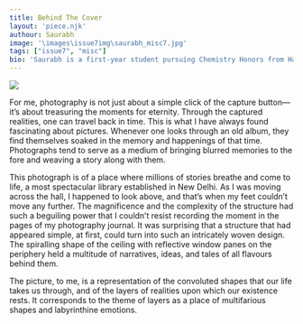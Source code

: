 ```yaml
---
title: Behind The Cover
layout: 'piece.njk'
authour: Saurabh
image: '\images\issue7img\saurabh_misc7.jpg'
tags: ["issue7", "misc"]
bio: 'Saurabh is a first-year student pursuing Chemistry Honors from Hansraj College, Delhi University. His penchant for photography and treasuring memories through his lens makes him wander into places unknown. He is a humble and enthusiastic person who has made his mark internationally by participating and earning accolades in various events and competitions. His workscan be found on instagram <a href = "https://www.instagram.com/saurabhmention" target = "_blank">@saurabhmention </a>'
---
```


<img src = "\images\issue7img\cover7.jpg" class="piece-image">

For me, photography is not just about a simple click of the capture button—it’s about treasuring the moments for eternity. Through the captured realities, one can travel back in time. This is what I have always found fascinating about pictures. Whenever one looks through an old album, they find themselves soaked in the memory and happenings of that time. Photographs tend to serve as a medium of bringing blurred memories to the fore and weaving a story along with them. 

This photograph is of a place where millions of stories breathe and come to life, a most spectacular library established in New Delhi. As I was moving across the hall, I happened to look above, and that’s when my feet couldn’t move any further. The magnificence and the complexity of the structure had such a beguiling power that I couldn’t resist recording the moment in the pages of my photography journal. It was surprising that a structure that had appeared simple, at first, could turn into such an intricately woven design. The spiralling shape of the ceiling with reflective window panes on the periphery held a multitude of narratives, ideas, and tales of all flavours behind them. 

The picture, to me, is a representation of the convoluted shapes that our life takes us through, and of the layers of realities upon which our existence rests. It corresponds to the theme of layers as a place of multifarious shapes and labyrinthine emotions.